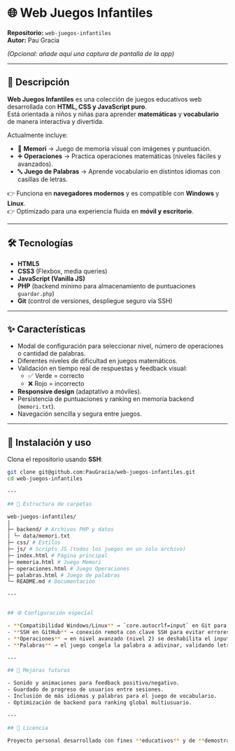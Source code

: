 # 🌐 Web Juegos Infantiles  

**Repositorio:** `web-juegos-infantiles`  
**Autor:** Pau Gracia  

*(Opcional: añade aquí una captura de pantalla de la app)*  

---

## 📖 Descripción  

**Web Juegos Infantiles** es una colección de juegos educativos web desarrollada con **HTML, CSS y JavaScript puro**.  
Está orientada a niños y niñas para aprender **matemáticas** y **vocabulario** de manera interactiva y divertida.  

Actualmente incluye:  
- 🧠 **Memori** → Juego de memoria visual con imágenes y puntuación.  
- ➕ **Operaciones** → Practica operaciones matemáticas (niveles fáciles y avanzados).  
- 🔤 **Juego de Palabras** → Aprende vocabulario en distintos idiomas con casillas de letras.  

👉 Funciona en **navegadores modernos** y es compatible con **Windows** y **Linux**.  
👉 Optimizado para una experiencia fluida en **móvil y escritorio**.  

---

## 🛠️ Tecnologías  

- **HTML5**  
- **CSS3** (Flexbox, media queries)  
- **JavaScript (Vanilla JS)**  
- **PHP** (backend mínimo para almacenamiento de puntuaciones `guardar.php`)  
- **Git** (control de versiones, despliegue seguro vía SSH)  

---

## ✨ Características  

- Modal de configuración para seleccionar nivel, número de operaciones o cantidad de palabras.  
- Diferentes niveles de dificultad en juegos matemáticos.  
- Validación en tiempo real de respuestas y feedback visual:  
  - ✅ Verde = correcto  
  - ❌ Rojo = incorrecto  
- **Responsive design** (adaptativo a móviles).  
- Persistencia de puntuaciones y ranking en memoria backend (`memori.txt`).  
- Navegación sencilla y segura entre juegos.  

---

## 🚀 Instalación y uso  

Clona el repositorio usando **SSH**:  

```bash
git clone git@github.com:PauGracia/web-juegos-infantiles.git
cd web-juegos-infantiles

---

## 📂 Estructura de carpetas  

web-juegos-infantiles/
│
├─ backend/ # Archivos PHP y datos
│ └─ data/memori.txt
├─ css/ # Estilos
├─ js/ # Scripts JS (todos los juegos en un solo archivo)
├─ index.html # Página principal
├─ memoria.html # Juego Memori
├─ operaciones.html # Juego Operaciones
├─ palabras.html # Juego de palabras
└─ README.md # Documentación

---


## ⚙️ Configuración especial  

- **Compatibilidad Windows/Linux** → `core.autocrlf=input` en Git para evitar problemas de fin de línea.  
- **SSH en GitHub** → conexión remota con clave SSH para evitar errores 403.  
- **Operaciones** → en nivel avanzado (nivel 2) se deshabilita el input del máximo operando.  
- **Palabras** → el juego congela la palabra a adivinar, validando letra a letra con feedback en tiempo real.  

---

## 🔮 Mejoras futuras  

- Sonido y animaciones para feedback positivo/negativo.  
- Guardado de progreso de usuarios entre sesiones.  
- Inclusión de más idiomas y palabras para el juego de vocabulario.  
- Optimización de backend para ranking global multiusuario.  

---

## 📜 Licencia  

Proyecto personal desarrollado con fines **educativos** y de **demostración** para currículum y portfolio.  



